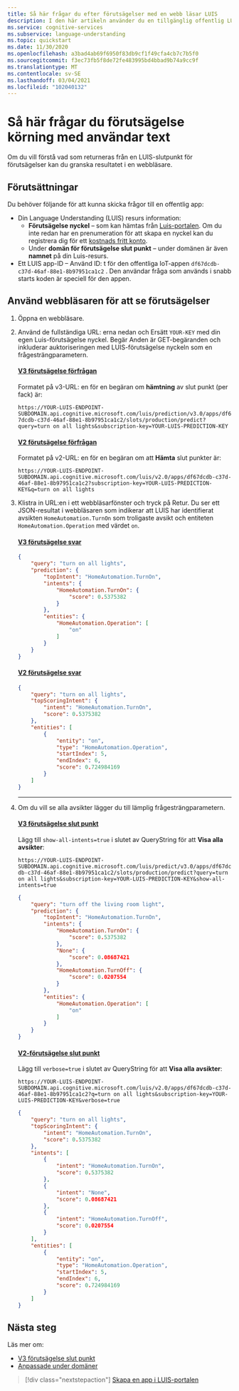```yaml
---
title: Så här frågar du efter förutsägelser med en webb läsar LUIS
description: I den här artikeln använder du en tillgänglig offentlig LUIS-app för att fastställa en användares avsikt från konversations text i en webbläsare.
ms.service: cognitive-services
ms.subservice: language-understanding
ms.topic: quickstart
ms.date: 11/30/2020
ms.openlocfilehash: a3bad4ab69f6950f83db9cf1f49cfa4cb7c7b5f0
ms.sourcegitcommit: f3ec73fb5f8de72fe483995bd4bbad9b74a9cc9f
ms.translationtype: MT
ms.contentlocale: sv-SE
ms.lasthandoff: 03/04/2021
ms.locfileid: "102040132"
---
```

# <a name="how-to-query-the-prediction-runtime-with-user-text"></a>Så här frågar du förutsägelse körning med användar text

Om du vill förstå vad som returneras från en LUIS-slutpunkt för förutsägelser kan du granska resultatet i en webbläsare.

## <a name="prerequisites"></a>Förutsättningar

Du behöver följande för att kunna skicka frågor till en offentlig app:

* Din Language Understanding (LUIS) resurs information:
    * **Förutsägelse nyckel** – som kan hämtas från [Luis-portalen](https://www.luis.ai/). Om du inte redan har en prenumeration för att skapa en nyckel kan du registrera dig för ett [kostnads fritt konto](https://azure.microsoft.com/free/cognitive-services).
    * Under **domän för förutsägelse slut punkt** – under domänen är även **namnet** på din Luis-resurs.
* Ett LUIS app-ID – Använd ID: t för den offentliga IoT-appen `df67dcdb-c37d-46af-88e1-8b97951ca1c2` . Den användar fråga som används i snabb starts koden är speciell för den appen.

## <a name="use-the-browser-to-see-predictions"></a>Använd webbläsaren för att se förutsägelser

1. Öppna en webbläsare.
1. Använd de fullständiga URL: erna nedan och Ersätt `YOUR-KEY` med din egen Luis-förutsägelse nyckel. Begär Anden är GET-begäranden och inkluderar auktoriseringen med LUIS-förutsägelse nyckeln som en frågesträngparametern.

    #### <a name="v3-prediction-request"></a>[V3 förutsägelse förfrågan](#tab/V3-1-1)


    Formatet på v3-URL: en för en begäran om **hämtning** av slut punkt (per fack) är:

    `
    https://YOUR-LUIS-ENDPOINT-SUBDOMAIN.api.cognitive.microsoft.com/luis/prediction/v3.0/apps/df67dcdb-c37d-46af-88e1-8b97951ca1c2/slots/production/predict?query=turn on all lights&subscription-key=YOUR-LUIS-PREDICTION-KEY
    `

    #### <a name="v2-prediction-request"></a>[V2 förutsägelse förfrågan](#tab/V2-1-2)

    Formatet på v2-URL: en för en begäran om att **Hämta** slut punkter är:

    `
    https://YOUR-LUIS-ENDPOINT-SUBDOMAIN.api.cognitive.microsoft.com/luis/v2.0/apps/df67dcdb-c37d-46af-88e1-8b97951ca1c2?subscription-key=YOUR-LUIS-PREDICTION-KEY&q=turn on all lights
    `

1. Klistra in URL:en i ett webbläsarfönster och tryck på Retur. Du ser ett JSON-resultat i webbläsaren som indikerar att LUIS har identifierat avsikten `HomeAutomation.TurnOn` som troligaste avsikt och entiteten `HomeAutomation.Operation` med värdet `on`.

    #### <a name="v3-prediction-response"></a>[V3 förutsägelse svar](#tab/V3-2-1)

    ```JSON
    {
        "query": "turn on all lights",
        "prediction": {
            "topIntent": "HomeAutomation.TurnOn",
            "intents": {
                "HomeAutomation.TurnOn": {
                    "score": 0.5375382
                }
            },
            "entities": {
                "HomeAutomation.Operation": [
                    "on"
                ]
            }
        }
    }
    ```

    #### <a name="v2-prediction-response"></a>[V2 förutsägelse svar](#tab/V2-2-2)

    ```json
    {
        "query": "turn on all lights",
        "topScoringIntent": {
            "intent": "HomeAutomation.TurnOn",
            "score": 0.5375382
        },
        "entities": [
            {
                "entity": "on",
                "type": "HomeAutomation.Operation",
                "startIndex": 5,
                "endIndex": 6,
                "score": 0.724984169
            }
        ]
    }
    ```

    * * *

1. Om du vill se alla avsikter lägger du till lämplig frågesträngparametern.

    #### <a name="v3-prediction-endpoint"></a>[V3 förutsägelse slut punkt](#tab/V3-3-1)

    Lägg till `show-all-intents=true` i slutet av QueryString för att **Visa alla avsikter**:

    `
    https://YOUR-LUIS-ENDPOINT-SUBDOMAIN.api.cognitive.microsoft.com/luis/predict/v3.0/apps/df67dcdb-c37d-46af-88e1-8b97951ca1c2/slots/production/predict?query=turn on all lights&subscription-key=YOUR-LUIS-PREDICTION-KEY&show-all-intents=true
    `

    ```JSON
    {
        "query": "turn off the living room light",
        "prediction": {
            "topIntent": "HomeAutomation.TurnOn",
            "intents": {
                "HomeAutomation.TurnOn": {
                    "score": 0.5375382
                },
                "None": {
                    "score": 0.08687421
                },
                "HomeAutomation.TurnOff": {
                    "score": 0.0207554
                }
            },
            "entities": {
                "HomeAutomation.Operation": [
                    "on"
                ]
            }
        }
    }
    ```

    #### <a name="v2-prediction-endpoint"></a>[V2-förutsägelse slut punkt](#tab/V2)

    Lägg till `verbose=true` i slutet av QueryString för att **Visa alla avsikter**:

    `
    https://YOUR-LUIS-ENDPOINT-SUBDOMAIN.api.cognitive.microsoft.com/luis/v2.0/apps/df67dcdb-c37d-46af-88e1-8b97951ca1c2?q=turn on all lights&subscription-key=YOUR-LUIS-PREDICTION-KEY&verbose=true
    `

    ```json
    {
        "query": "turn on all lights",
        "topScoringIntent": {
            "intent": "HomeAutomation.TurnOn",
            "score": 0.5375382
        },
        "intents": [
            {
                "intent": "HomeAutomation.TurnOn",
                "score": 0.5375382
            },
            {
                "intent": "None",
                "score": 0.08687421
            },
            {
                "intent": "HomeAutomation.TurnOff",
                "score": 0.0207554
            }
        ],
        "entities": [
            {
                "entity": "on",
                "type": "HomeAutomation.Operation",
                "startIndex": 5,
                "endIndex": 6,
                "score": 0.724984169
            }
        ]
    }
    ```

## <a name="next-steps"></a>Nästa steg

Läs mer om:
* [V3 förutsägelse slut punkt](luis-migration-api-v3.md)
* [Anpassade under domäner](../cognitive-services-custom-subdomains.md)

> [!div class="nextstepaction"]
> [Skapa en app i LUIS-portalen](get-started-portal-build-app.md)
